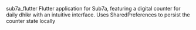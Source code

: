 sub7a_flutter
Flutter application for Sub7a, featuring a digital counter for daily dhikr with an intuitive interface. Uses SharedPreferences to persist the counter state locally

